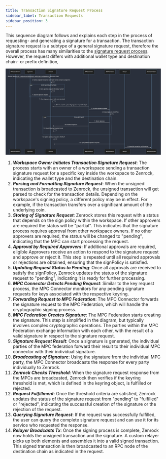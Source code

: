 ```yaml
---
title: Transaction Signature Request Process 
sidebar_label: Transaction Requests
sidebar_position: 3
---
```


This sequence diagram follows and explains each step in the process of requesting- 
and generating a signature for a transaction. 
The transaction signature request is a subtype of a general signature request, therefore the 
overall process has many similarities to the [signature request process](signRequests.md). 
However, the request differs with additional wallet type and destination chain- or prefix definition, 

![Transaction Request Process](../../static/img/txrequest_process.png)

1. ***Workspace Owner Initiates Transaction Signature Request***: The process starts with an owner of a workspace sending a transaction signature request for a specific key inside the workspace to Zenrock, indicating the wallet type and the destination chain.
2. ***Parsing and Formatting Signature Request***: When the unsigned transaction is broadcasted to Zenrock, the unsigned transaction will get parsed to check for the transaction details. Depending on the workspace's signing policy, a different policy may be in effect. For example, if the transaction transfers over a significant amount of the underlying coin.
3. ***Storing of Signature Request***: Zenrock stores this request with a status that depends on the sign policy within the workspace. If other approvers are required the status will be "partial". This indicates that the signature process requires approval from other workspace owners. If no other approvers are required, the status will be changed to "pending", indicating that the MPC can start processing the request. 
4. ***Approval by Required Approvers***: If additional approvals are required, eligible Approvers receive an action to respond to the signature request and approve or reject it. This step is repeated until all required approvals or rejections are obtained, ensuring that the signPolicy is satisfied.
5. ***Updating Request Status to Pending***: Once all approvals are received to satisfy the signPolicy, Zenrock updates the status of the signature request to "pending", indicating it is ready for further processing.
6. ***MPC Connector Detects Pending Request***: Similar to the key request process, the MPC Connector monitors for any pending signature requests for keys associated with the respective keyring. 
7. ***Forwarding Request to MPC Federation***: The MPC Connector forwards the signature request to the MPC Federation, which will handle the cryptographic signing process.
8. ***MPC Federation Creates Signature***: The MPC Federation starts creating the signature. This step is simplified in the diagram, but typically involves complex cryptographic operations. The parties within the MPC Federation exchange information with each other, with the result of a valid signature in respect to the signature request. 
9. ***Signature Request Result***: Once a signature is generated, the individual parties of the MPC federation forward their result to their individual MPC connector with their individual signature.
10. ***Broadcasting of Signature***: Using the signature from the individual MPC party, the MPC Connector broadcasts the response for every party individually to Zenrock.
11. ***Zenrock Checks Threshold***: When the signature request response from the MPCs are broadcasted, Zenrock then verifies if the keyring threshold is met, which is defined in the keyring object, is fulfilled or rejected. 
12. ***Request Fulfillment***: Once the threshold criteria are satisfied, Zenrock updates the status of the signature request from "pending" to "fulfilled" or "rejected", indicating the successful creation of the signature or the rejection of the request.
13. ***Querying Signature Request***: If the request was successfully fulfilled, the user can query the complete signature request and can use it for its service who requested the response.
14. ***Relayer Broadcasts Tx***: Once the signing process is complete, Zenrock now holds the unsigned transaction and the signature. A custom relayer picks up both elements and assembles it into a valid signed transaction. This signed transaction is then broadcasted to an RPC node of the destination chain as indicated in the request.